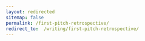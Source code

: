 ```yaml
---
layout: redirected
sitemap: false
permalink: /first-pitch-retrospective/
redirect_to:  /writing/first-pitch-retrospective/
---
```

